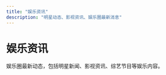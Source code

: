 ```yaml
---
title: "娱乐资讯"
description: "明星动态、影视资讯、娱乐圈最新消息"
---
```


# 娱乐资讯

娱乐圈最新动态，包括明星新闻、影视资讯、综艺节目等娱乐内容。